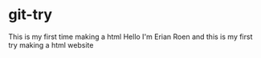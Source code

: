 # git-try
This is my first time making a html
Hello I'm Erian Roen and this is my first try making a html website 
